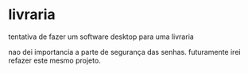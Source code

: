 # livraria
tentativa de fazer um software desktop para uma livraria

nao dei importancia a parte de segurança das senhas. futuramente irei refazer este mesmo projeto. 
